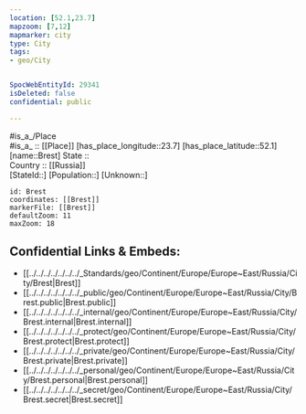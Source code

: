 ```yaml
---
location: [52.1,23.7] 
mapzoom: [7,12] 
mapmarker: city 
type: City
tags:
- geo/City


SpocWebEntityId: 29341
isDeleted: false
confidential: public

---
```

#is_a_/Place  
#is_a_ :: [[Place]] 
[has_place_longitude::23.7] 
[has_place_latitude::52.1] 
[name::Brest] 
State ::  
Country :: [[Russia]]  
[StateId::] 
[Population::] 
[Unknown::] 


```leaflet
id: Brest
coordinates: [[Brest]] 
markerFile: [[Brest]] 
defaultZoom: 11 
maxZoom: 18
```


## Confidential Links & Embeds: 
- [[../../../../../../../_Standards/geo/Continent/Europe/Europe~East/Russia/City/Brest|Brest]] 
- [[../../../../../../../_public/geo/Continent/Europe/Europe~East/Russia/City/Brest.public|Brest.public]] 
- [[../../../../../../../_internal/geo/Continent/Europe/Europe~East/Russia/City/Brest.internal|Brest.internal]] 
- [[../../../../../../../_protect/geo/Continent/Europe/Europe~East/Russia/City/Brest.protect|Brest.protect]] 
- [[../../../../../../../_private/geo/Continent/Europe/Europe~East/Russia/City/Brest.private|Brest.private]] 
- [[../../../../../../../_personal/geo/Continent/Europe/Europe~East/Russia/City/Brest.personal|Brest.personal]] 
- [[../../../../../../../_secret/geo/Continent/Europe/Europe~East/Russia/City/Brest.secret|Brest.secret]] 
